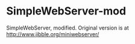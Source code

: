 SimpleWebServer-mod
===================

SimpleWebServer, modified. Original version is at http://www.jibble.org/miniwebserver/